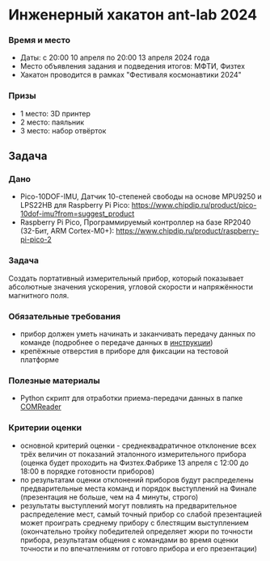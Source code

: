 # Инженерный хакатон ant-lab 2024

### Время и место

- Даты: с 20:00 10 апреля по 20:00 13 апреля 2024 года
- Место объявления задания и подведения итогов: МФТИ, Физтех
- Хакатон проводится в рамках "Фестиваля космонавтики 2024"

### Призы

- 1 место: 3D принтер
- 2 место: паяльник
- 3 место: набор отвёрток

## Задача

### Дано

- Pico-10DOF-IMU, Датчик 10-степеней свободы на основе MPU9250 и LPS22HB для Raspberry Pi Pico: https://www.chipdip.ru/product/pico-10dof-imu?from=suggest_product
- Raspberry Pi Pico, Программируемый контроллер на базе RP2040 (32-Бит, ARM Cortex-M0+): https://www.chipdip.ru/product/raspberry-pi-pico-2

### Задача

Создать портативный измерительный прибор, который показывает абсолютные значения ускорения, угловой скорости и напряжённости магнитного поля.

### Обязательные требования

- прибор должен уметь начинать и заканчивать передачу данных по команде (подробнее о передаче данных в [инструкции](https://github.com/ant-lab-ru/hakathon-2024/blob/master/instruction/instruction_for_participant.pdf))
- крепёжные отверстия в приборе для фиксации на тестовой платформе

### Полезные материалы

- Python cкрипт для отработки приема-передачи данных в папке [COMReader](https://github.com/ant-lab-ru/hakathon-2024/tree/master/COMReader/COMReader_for_participant)

### Критерии оценки

- основной критерий оценки - среднеквадратичное отклонение всех трёх величин от показаний эталонного измерительного прибора (оценка будет проходить на Физтех.Фабрике 13 апреля с 12:00 до 18:00 в порядке готовности приборов)
- по результатам оценки отклонений приборов будут распределены предварительные места команд и порядок выступлений на Финале (презентация не больше, чем на 4 минуты, строго)
- результаты выступлений могут повлиять на предварительное распределение мест, самый точный прибор со слабой презентацией может проиграть среднему прибору с блестящим выступлением (окончательно тройку победителей определяет жюри по точности прибора, результатам общения с командами во время оценки точности и по впечатлениям от готовго прибора и его презентации)